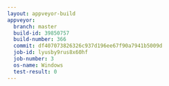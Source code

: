 ```yaml
---
layout: appveyor-build
appveyor:
  branch: master
  build-id: 39850757
  build-number: 366
  commit: df407073826326c937d196ee67f90a7941b5009d
  job-id: lyusby9rus8x60hf
  job-number: 3
  os-name: Windows
  test-result: 0
---
```

